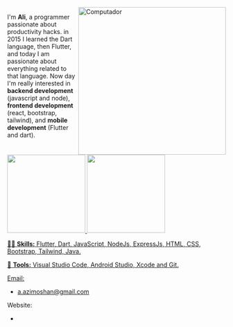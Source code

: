 <img src="https://raw.githubusercontent.com/MicaelliMedeiros/micaellimedeiros/master/image/computer-illustration.png" min-width="340px" max-width="400px" width="340px" align="right" alt="Computador">

<p align="left"> 
I'm <strong>Ali</strong>, a programmer passionate about productivity hacks. in 2015 I learned the Dart language, then Flutter, and today I am passionate about everything related to that language. Now day I'm really interested in <strong>backend development</strong> (javascript and node), <strong>frontend development</strong> (react, bootstrap, tailwind), and <strong>mobile development</strong> (Flutter and dart).
 
</p>

<div>
  <a href="https://github.com/aliazimoshan"/>
  <img height="180em" src="https://github-readme-stats.vercel.app/api?username=aliazimoshan&count_private=true&theme=cobalt&show_icons=true"/>
  <img height="180em" src="https://github-readme-stats.vercel.app/api/top-langs/?username=aliazimoshan&layout=compact&langs_count=7&theme=cobalt"/>
</div>

<p align="left">
  👨‍💻 <strong>Skills:</strong> Flutter, Dart, JavaScript, NodeJs, ExpressJs, HTML, CSS, Bootstrap, Tailwind, Java.
</p>

<p align="left">
  💼 <strong>Tools:</strong> Visual Studio Code, Android Studio, Xcode and Git.
</p>

Email:
- a.azimoshan@gmail.com

Website:
- <a href="https://aliazimoshan.ir/" />



